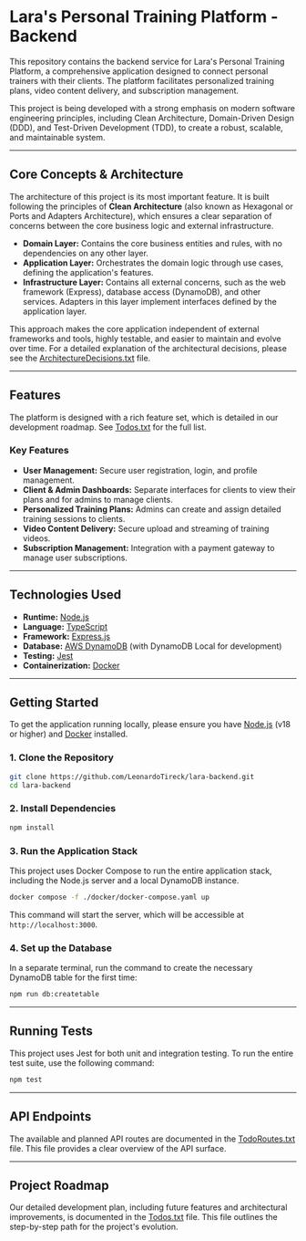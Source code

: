 # Lara's Personal Training Platform - Backend

This repository contains the backend service for Lara's Personal Training Platform, a comprehensive application designed to connect personal trainers with their clients. The platform facilitates personalized training plans, video content delivery, and subscription management.

This project is being developed with a strong emphasis on modern software engineering principles, including Clean Architecture, Domain-Driven Design (DDD), and Test-Driven Development (TDD), to create a robust, scalable, and maintainable system.

---

## Core Concepts & Architecture

The architecture of this project is its most important feature. It is built following the principles of **Clean Architecture** (also known as Hexagonal or Ports and Adapters Architecture), which ensures a clear separation of concerns between the core business logic and external infrastructure.

- **Domain Layer:** Contains the core business entities and rules, with no dependencies on any other layer.
- **Application Layer:** Orchestrates the domain logic through use cases, defining the application's features.
- **Infrastructure Layer:** Contains all external concerns, such as the web framework (Express), database access (DynamoDB), and other services. Adapters in this layer implement interfaces defined by the application layer.

This approach makes the core application independent of external frameworks and tools, highly testable, and easier to maintain and evolve over time. For a detailed explanation of the architectural decisions, please see the [ArchitectureDecisions.txt](ArchitectureDecisions.txt) file.

---

## Features

The platform is designed with a rich feature set, which is detailed in our development roadmap. See [Todos.txt](Todos.txt) for the full list.

### Key Features

- **User Management:** Secure user registration, login, and profile management.
- **Client & Admin Dashboards:** Separate interfaces for clients to view their plans and for admins to manage clients.
- **Personalized Training Plans:** Admins can create and assign detailed training sessions to clients.
- **Video Content Delivery:** Secure upload and streaming of training videos.
- **Subscription Management:** Integration with a payment gateway to manage user subscriptions.

---

## Technologies Used

- **Runtime:** [Node.js](https://nodejs.org/)
- **Language:** [TypeScript](https://www.typescriptlang.org/)
- **Framework:** [Express.js](https://expressjs.com/)
- **Database:** [AWS DynamoDB](https://aws.amazon.com/dynamodb/) (with DynamoDB Local for development)
- **Testing:** [Jest](https://jestjs.io/)
- **Containerization:** [Docker](https://www.docker.com/)

---

## Getting Started

To get the application running locally, please ensure you have [Node.js](https://nodejs.org/) (v18 or higher) and [Docker](https://www.docker.com/get-started) installed.

### 1. Clone the Repository

```bash
git clone https://github.com/LeonardoTireck/lara-backend.git
cd lara-backend
```

### 2. Install Dependencies

```bash
npm install
```

### 3. Run the Application Stack

This project uses Docker Compose to run the entire application stack, including the Node.js server and a local DynamoDB instance.

```bash
docker compose -f ./docker/docker-compose.yaml up
```

This command will start the server, which will be accessible at `http://localhost:3000`.

### 4. Set up the Database

In a separate terminal, run the command to create the necessary DynamoDB table for the first time:

```bash
npm run db:createtable
```

---

## Running Tests

This project uses Jest for both unit and integration testing. To run the entire test suite, use the following command:

```bash
npm test
```

---

## API Endpoints

The available and planned API routes are documented in the [TodoRoutes.txt](TodoRoutes.txt) file. This file provides a clear overview of the API surface.

---

## Project Roadmap

Our detailed development plan, including future features and architectural improvements, is documented in the [Todos.txt](Todos.txt) file. This file outlines the step-by-step path for the project's evolution.
